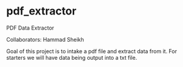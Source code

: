 # pdf_extractor
PDF Data Extractor

Collaborators: Hammad Sheikh

Goal of this project is to intake a pdf file and extract data from it.
For starters we will have data being output into a txt file.
